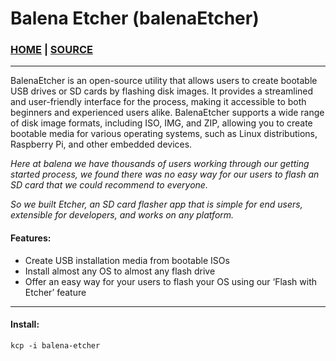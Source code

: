 # Balena Etcher (balenaEtcher)

### [HOME](https://etcher.balena.io/) | [SOURCE](https://github.com/balena-io/etcher/)

___

BalenaEtcher is an open-source utility that allows users to create bootable USB drives or SD cards by flashing disk images.
It provides a streamlined and user-friendly interface for the process, making it accessible to both beginners and experienced users alike.
BalenaEtcher supports a wide range of disk image formats, including ISO, IMG, and ZIP, allowing you to create bootable media for various operating systems, such as Linux distributions, Raspberry Pi, and other embedded devices.

_Here at balena we have thousands of users working through our getting started process, we found there was no easy way for our users to flash an SD card that we could recommend to everyone._

_So we built Etcher, an SD card flasher app that is simple for end users, extensible for developers, and works on any platform._

#### Features:

* Create USB installation media from bootable ISOs
* Install almost any OS to almost any flash drive
* Offer an easy way for your users to flash your OS using our ‘Flash with Etcher’ feature

___

#### Install:

```
kcp -i balena-etcher
```
